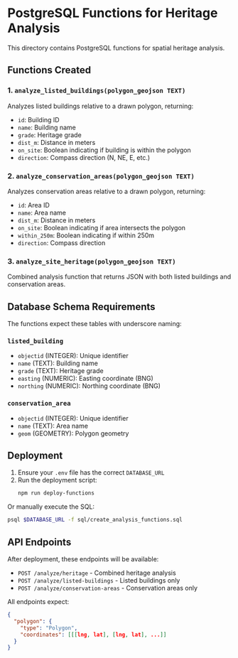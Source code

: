# PostgreSQL Functions for Heritage Analysis

This directory contains PostgreSQL functions for spatial heritage analysis.

## Functions Created

### 1. `analyze_listed_buildings(polygon_geojson TEXT)`
Analyzes listed buildings relative to a drawn polygon, returning:
- `id`: Building ID
- `name`: Building name
- `grade`: Heritage grade
- `dist_m`: Distance in meters
- `on_site`: Boolean indicating if building is within the polygon
- `direction`: Compass direction (N, NE, E, etc.)

### 2. `analyze_conservation_areas(polygon_geojson TEXT)`
Analyzes conservation areas relative to a drawn polygon, returning:
- `id`: Area ID
- `name`: Area name
- `dist_m`: Distance in meters
- `on_site`: Boolean indicating if area intersects the polygon
- `within_250m`: Boolean indicating if within 250m
- `direction`: Compass direction

### 3. `analyze_site_heritage(polygon_geojson TEXT)`
Combined analysis function that returns JSON with both listed buildings and conservation areas.

## Database Schema Requirements

The functions expect these tables with underscore naming:

### `listed_building`
- `objectid` (INTEGER): Unique identifier
- `name` (TEXT): Building name
- `grade` (TEXT): Heritage grade
- `easting` (NUMERIC): Easting coordinate (BNG)
- `northing` (NUMERIC): Northing coordinate (BNG)

### `conservation_area`
- `objectid` (INTEGER): Unique identifier
- `name` (TEXT): Area name
- `geom` (GEOMETRY): Polygon geometry

## Deployment

1. Ensure your `.env` file has the correct `DATABASE_URL`
2. Run the deployment script:
   ```bash
   npm run deploy-functions
   ```

Or manually execute the SQL:
```bash
psql $DATABASE_URL -f sql/create_analysis_functions.sql
```

## API Endpoints

After deployment, these endpoints will be available:

- `POST /analyze/heritage` - Combined heritage analysis
- `POST /analyze/listed-buildings` - Listed buildings only
- `POST /analyze/conservation-areas` - Conservation areas only

All endpoints expect:
```json
{
  "polygon": {
    "type": "Polygon",
    "coordinates": [[[lng, lat], [lng, lat], ...]]
  }
}
```
